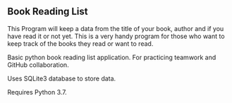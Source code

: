 ## Book Reading List
This Program will keep a data from the title of your book, author and if you have read it or not yet. 
This is a very handy program for those who want to keep track of the books they read or want to read.

Basic python book reading list application. For practicing teamwork and GitHub collaboration. 

Uses SQLite3 database to store data. 

Requires Python 3.7.